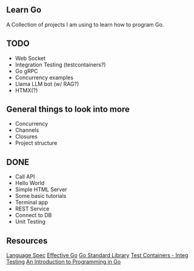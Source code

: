 ## Learn Go
A Collection of projects I am using to learn how to program Go.

## TODO
* Web Socket
* Integration Testing (testcontainers?)
* Go gRPC
* Concurrency examples
* Llama LLM bot (w/ RAG?)
* HTMX(?)


## General things to look into more
* Concurrency
* Channels
* Closures
* Project structure


## DONE
* Call API
* Hello World
* Simple HTML Server
* Some basic tutorials
* Terminal app
* REST Service
* Connect to DB
* Unit Testing

## Resources
[Language Spec](https://go.dev/ref/spec)
[Effective Go](https://go.dev/doc/effective_go)
[Go Standard Library](https://pkg.go.dev/std)
[Test Containers - Integ Testing](https://golang.testcontainers.org/)
[An Introduction to Programming in Go](https://www.golang-book.com/books/intro)
